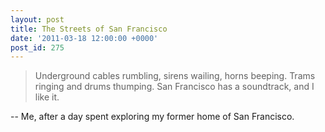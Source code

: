 ```yaml
---
layout: post
title: The Streets of San Francisco
date: '2011-03-18 12:00:00 +0000'
post_id: 275
---
```

> Underground cables rumbling, sirens wailing, horns beeping. Trams ringing and drums thumping. San Francisco has a soundtrack, and I like it.

-- Me, after a day spent exploring my former home of San Francisco.